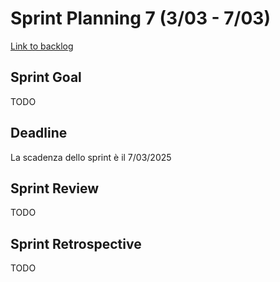 # Sprint Planning 7 (3/03 - 7/03)

[Link to backlog](./backlogs/6-backlog)

## Sprint Goal
TODO

## Deadline
La scadenza dello sprint è il 7/03/2025

## Sprint Review
TODO

## Sprint Retrospective
TODO